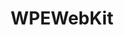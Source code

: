 ---
permalink: /engineering/projects/wpewebkit/
project_link_name: WPEWebKit
project_maintainers: ''
project_stats: 'true'
project_url: https://github.com/WebPlatformForEmbedded/WPEWebKit
title: WPEWebKit
---